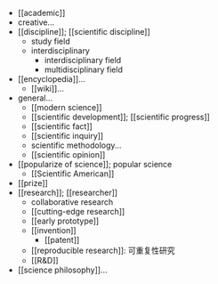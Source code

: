 - [[academic]]
- creative...
- [[discipline]]; [[scientific discipline]]
    - study field
    - interdisciplinary
        - interdisciplinary field
        - multidisciplinary field
- [[encyclopedia]]...
    - [[wiki]]...
- general...
    - [[modern science]]
    - [[scientific development]]; [[scientific progress]]
    - [[scientific fact]]
    - [[scientific inquiry]]
    - scientific methodology...
    - [[scientific opinion]]
- [[popularize of science]]; popular science
    - [[Scientific American]]
- [[prize]]
- [[research]]; [[researcher]]
    - collaborative research
    - [[cutting-edge research]]
    - [[early prototype]]
    - [[invention]]
        - [[patent]]
    - [[reproducible research]]: 可重复性研究
    - [[R&D]]
- [[science philosophy]]...
